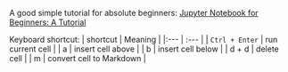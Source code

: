 A good simple tutorial for absolute beginners: [Jupyter Notebook for Beginners: A Tutorial](https://www.dataquest.io/blog/jupyter-notebook-tutorial/)


Keyboard shortcut:
| shortcut | Meaning |
|:--- | :--- |
| `Ctrl + Enter` | run current cell |
| a | insert cell above |
| b | insert cell below |
| d + d | delete cell | 
| m | convert cell to Markdown |


